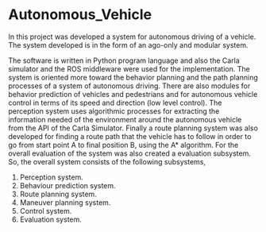 # Autonomous_Vehicle
In this project was developed a system for autonomous driving of a vehicle. The system developed is in the form of an ago-only and modular system.

The software is written in Python program language and also the Carla simulator and the ROS middleware were used for the implementation. The system is oriented more toward the behavior planning and the path planning processes of a system of autonomous driving. There are also modules for behavior prediction of vehicles and pedestrians and for autonomous vehicle control in terms of its speed and direction (low level control). The perception system uses algorithmic processes for extracting the information needed of the environment around the autonomous vehicle from the API of the Carla Simulator. Finally a route planning system was also developed for finding a route path that the vehicle has to follow in order to go from start point A to final position B, using the A* algorithm. For the overall evaluation of the system was also created a evaluation subsystem. So, the overall system consists of the following subsystems,

1. Perception system.
1. Behaviour prediction system.
1. Route planning system.
1. Maneuver planning system.
1. Control system. 
1. Evaluation system.



